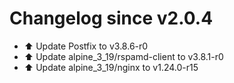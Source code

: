 # Changelog since v2.0.4
- ⬆️ Update Postfix to v3.8.6-r0 
- ⬆️ Update alpine_3_19/rspamd-client to v3.8.1-r0 
- ⬆️ Update alpine_3_19/nginx to v1.24.0-r15 
